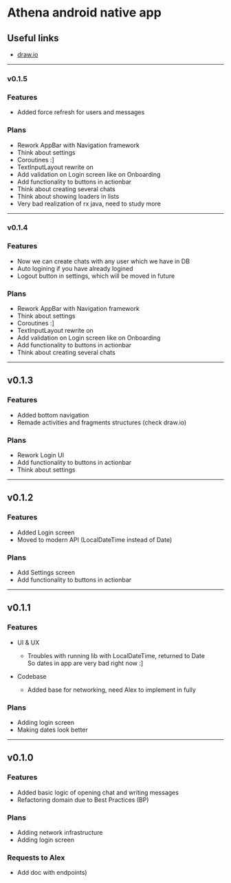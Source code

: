 # Athena android native app

## Useful links

* [draw.io](https://drive.google.com/file/d/1p9IgGZiMAArOcVkxSPel_lH3QpAl-Y8h/view?usp=sharing)

---

### v0.1.5

### Features

* Added force refresh for users and messages

### Plans

* Rework AppBar with Navigation framework
* Think about settings
* Coroutines :]
* TextInputLayout rewrite on
* Add validation on Login screen like on Onboarding
* Add functionality to buttons in actionbar
* Think about creating several chats
* Think about showing loaders in lists
* Very bad realization of rx java, need to study more

---

### v0.1.4

### Features

* Now we can create chats with any user which we have in DB
* Auto logining if you have already logined
* Logout button in settings, which will be moved in future

### Plans

* Rework AppBar with Navigation framework
* Think about settings
* Coroutines :]
* TextInputLayout rewrite on
* Add validation on Login screen like on Onboarding
* Add functionality to buttons in actionbar
* Think about creating several chats

---

## v0.1.3

### Features

* Added bottom navigation
* Remade activities and fragments structures (check draw.io)

### Plans

* Rework Login UI
* Add functionality to buttons in actionbar
* Think about settings


---

## v0.1.2

### Features

* Added Login screen
* Moved to modern API (LocalDateTime instead of Date)

### Plans

* Add Settings screen
* Add functionality to buttons in actionbar

---

## v0.1.1

### Features

* UI & UX
    * Troubles with running lib with LocalDateTime, returned to Date <br>
      So dates in app are very bad right now :]

* Codebase
    * Added base for networking, need Alex to implement in fully

### Plans

* Adding login screen
* Making dates look better

---

## v0.1.0

### Features

* Added basic logic of opening chat and writing messages
* Refactoring domain due to Best Practices (BP)

### Plans

* Adding network infrastructure
* Adding login screen

### Requests to Alex

* Add doc with endpoints)